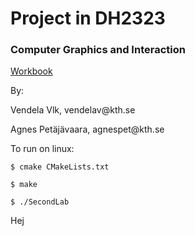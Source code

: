 <h1> Project in DH2323 </h1>
<h3> Computer Graphics and Interaction </h3>
<a href="https://projectapvv.wordpress.com/"> Workbook </a>
</hr>
<p> By: </p>
<p> Vendela Vlk, vendelav@kth.se </p>
<p> Agnes Petäjävaara, agnespet@kth.se </p>

</hr>
<p>To run on linux:</p> 
<code>$ cmake CMakeLists.txt</code>

<code>$ make</code>

<code>$ ./SecondLab</code>

<p>Hej</p> 